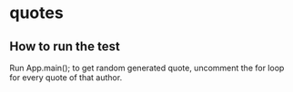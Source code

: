 # quotes

## How to run the test
Run App.main(); to get random generated quote, uncomment the for loop for every quote of that author.
